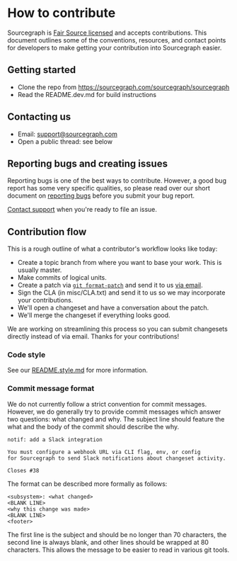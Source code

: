 # How to contribute

Sourcegraph is [Fair Source licensed](https://fair.io) and accepts contributions.
This document outlines some of the conventions, resources, and contact points for
developers to make getting your contribution into Sourcegraph easier.

## Getting started

- Clone the repo from https://sourcegraph.com/sourcegraph/sourcegraph
- Read the README.dev.md for build instructions

## Contacting us

- Email: [support@sourcegraph.com](mailto:support@sourcegraph.com)
- Open a public thread: see below

## Reporting bugs and creating issues

Reporting bugs is one of the best ways to contribute. However, a good bug report
has some very specific qualities, so please read over our short document on
[reporting bugs](https://sourcegraph.com/sourcegraph/sourcegraph@master/-/tree/docs/dev/bugs.md)
before you submit your bug report.

[Contact support](mailto:support@sourcegraph.com) when you're ready
to file an issue.

## Contribution flow

This is a rough outline of what a contributor's workflow looks like today:

- Create a topic branch from where you want to base your work. This is usually master.
- Make commits of logical units.
- Create a patch via [`git format-patch`](https://ariejan.net/2009/10/26/how-to-create-and-apply-a-patch-with-git/)
and send it to us [via email](mailto:contributing@sourcegraph.com).
- Sign the CLA (in misc/CLA.txt) and send it to us so we may incorporate your contributions.
- We'll open a changeset and have a conversation about the patch.
- We'll merge the changeset if everything looks good.

We are working on streamlining this process so you can submit changesets directly instead of via email.
Thanks for your contributions!

### Code style

See our [README.style.md](README.style.md) for more information.

### Commit message format

We do not currently follow a strict convention for commit messages. However, we do
generally try to provide commit messages which answer two questions: what changed
and why. The subject line should feature the what and the body of the commit should
describe the why.

```
notif: add a Slack integration

You must configure a webhook URL via CLI flag, env, or config
for Sourcegraph to send Slack notifications about changeset activity.

Closes #38
```

The format can be described more formally as follows:

```
<subsystem>: <what changed>
<BLANK LINE>
<why this change was made>
<BLANK LINE>
<footer>
```

The first line is the subject and should be no longer than 70 characters, the
second line is always blank, and other lines should be wrapped at 80 characters.
This allows the message to be easier to read in various git tools.
